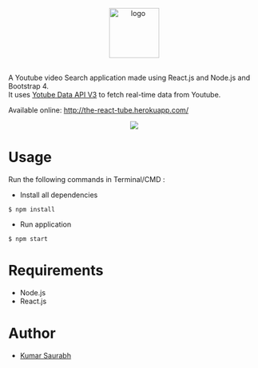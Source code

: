 <p align="center">
<img height="100 px" src="https://image.ibb.co/kiJLNy/logo.png" alt="logo">
</p>
<br>
A Youtube video Search application made using React.js and Node.js and Bootstrap 4.
<br>
It uses <a href="https://developers.google.com/youtube/v3/">Yotube Data API V3</a> to fetch real-time data from Youtube.
<br>

Available online: http://the-react-tube.herokuapp.com/
<br>
<p align="center">
<img src="https://preview.ibb.co/ctUzFJ/ryt.jpg" />
 </p>
 
# Usage
  Run the following commands in Terminal/CMD :
  - Install all dependencies
  ```
  $ npm install
  ```
  - Run application
  ```
  $ npm start
  ```
# Requirements
  - Node.js
  - React.js

# Author
<ul>
  <li><a href="https://in.linkedin.com/in/itsksaurabh">Kumar Saurabh</a></li>
</ul>

